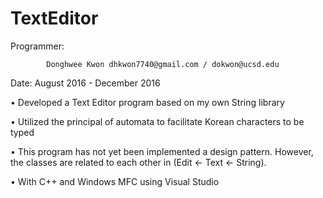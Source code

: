 # TextEditor
 
 Programmer: 
            
            Donghwee Kwon dhkwon7740@gmail.com / dokwon@ucsd.edu
            
 Date: August 2016 - December 2016
 
 •	Developed a Text Editor program based on my own String library
 
 
 •	Utilized the principal of automata to facilitate Korean characters to be typed


 •	This program has not yet been implemented a design pattern. However, the classes are related to each other in (Edit <- Text <- String).


 •	With C++ and Windows MFC using Visual Studio
 
 
 
